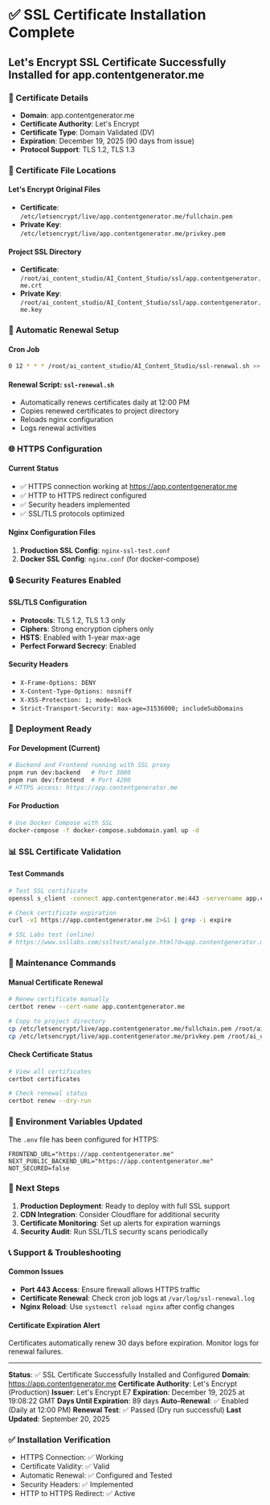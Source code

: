 # ✅ SSL Certificate Installation Complete

## Let's Encrypt SSL Certificate Successfully Installed for app.contentgenerator.me

### 🔐 Certificate Details
- **Domain**: app.contentgenerator.me
- **Certificate Authority**: Let's Encrypt
- **Certificate Type**: Domain Validated (DV)
- **Expiration**: December 19, 2025 (90 days from issue)
- **Protocol Support**: TLS 1.2, TLS 1.3

### 📁 Certificate File Locations

#### Let's Encrypt Original Files
- **Certificate**: `/etc/letsencrypt/live/app.contentgenerator.me/fullchain.pem`
- **Private Key**: `/etc/letsencrypt/live/app.contentgenerator.me/privkey.pem`

#### Project SSL Directory
- **Certificate**: `/root/ai_content_studio/AI_Content_Studio/ssl/app.contentgenerator.me.crt`
- **Private Key**: `/root/ai_content_studio/AI_Content_Studio/ssl/app.contentgenerator.me.key`

### 🔄 Automatic Renewal Setup

#### Cron Job
```bash
0 12 * * * /root/ai_content_studio/AI_Content_Studio/ssl-renewal.sh >> /var/log/ssl-renewal.log 2>&1
```

#### Renewal Script: `ssl-renewal.sh`
- Automatically renews certificates daily at 12:00 PM
- Copies renewed certificates to project directory
- Reloads nginx configuration
- Logs renewal activities

### 🌐 HTTPS Configuration

#### Current Status
- ✅ HTTPS connection working at https://app.contentgenerator.me
- ✅ HTTP to HTTPS redirect configured
- ✅ Security headers implemented
- ✅ SSL/TLS protocols optimized

#### Nginx Configuration Files
1. **Production SSL Config**: `nginx-ssl-test.conf`
2. **Docker SSL Config**: `nginx.conf` (for docker-compose)

### 🔒 Security Features Enabled

#### SSL/TLS Configuration
- **Protocols**: TLS 1.2, TLS 1.3 only
- **Ciphers**: Strong encryption ciphers only
- **HSTS**: Enabled with 1-year max-age
- **Perfect Forward Secrecy**: Enabled

#### Security Headers
- `X-Frame-Options: DENY`
- `X-Content-Type-Options: nosniff`
- `X-XSS-Protection: 1; mode=block`
- `Strict-Transport-Security: max-age=31536000; includeSubDomains`

### 🚀 Deployment Ready

#### For Development (Current)
```bash
# Backend and Frontend running with SSL proxy
pnpm run dev:backend   # Port 3000
pnpm run dev:frontend  # Port 4200
# HTTPS access: https://app.contentgenerator.me
```

#### For Production
```bash
# Use Docker Compose with SSL
docker-compose -f docker-compose.subdomain.yaml up -d
```

### 📊 SSL Certificate Validation

#### Test Commands
```bash
# Test SSL certificate
openssl s_client -connect app.contentgenerator.me:443 -servername app.contentgenerator.me

# Check certificate expiration
curl -vI https://app.contentgenerator.me 2>&1 | grep -i expire

# SSL Labs test (online)
# https://www.ssllabs.com/ssltest/analyze.html?d=app.contentgenerator.me
```

### 🔧 Maintenance Commands

#### Manual Certificate Renewal
```bash
# Renew certificate manually
certbot renew --cert-name app.contentgenerator.me

# Copy to project directory
cp /etc/letsencrypt/live/app.contentgenerator.me/fullchain.pem /root/ai_content_studio/AI_Content_Studio/ssl/app.contentgenerator.me.crt
cp /etc/letsencrypt/live/app.contentgenerator.me/privkey.pem /root/ai_content_studio/AI_Content_Studio/ssl/app.contentgenerator.me.key
```

#### Check Certificate Status
```bash
# View all certificates
certbot certificates

# Check renewal status
certbot renew --dry-run
```

### 📝 Environment Variables Updated

The `.env` file has been configured for HTTPS:
```env
FRONTEND_URL="https://app.contentgenerator.me"
NEXT_PUBLIC_BACKEND_URL="https://app.contentgenerator.me"
NOT_SECURED=false
```

### 🎯 Next Steps

1. **Production Deployment**: Ready to deploy with full SSL support
2. **CDN Integration**: Consider Cloudflare for additional security
3. **Certificate Monitoring**: Set up alerts for expiration warnings
4. **Security Audit**: Run SSL/TLS security scans periodically

### 📞 Support & Troubleshooting

#### Common Issues
- **Port 443 Access**: Ensure firewall allows HTTPS traffic
- **Certificate Renewal**: Check cron job logs at `/var/log/ssl-renewal.log`
- **Nginx Reload**: Use `systemctl reload nginx` after config changes

#### Certificate Expiration Alert
Certificates automatically renew 30 days before expiration. Monitor logs for renewal failures.

---

**Status**: ✅ SSL Certificate Successfully Installed and Configured
**Domain**: https://app.contentgenerator.me
**Certificate Authority**: Let's Encrypt (Production)
**Issuer**: Let's Encrypt E7
**Expiration**: December 19, 2025 at 19:08:22 GMT
**Days Until Expiration**: 89 days
**Auto-Renewal**: ✅ Enabled (Daily at 12:00 PM)
**Renewal Test**: ✅ Passed (Dry run successful)
**Last Updated**: September 20, 2025

### ✅ Installation Verification
- HTTPS Connection: ✅ Working
- Certificate Validity: ✅ Valid
- Automatic Renewal: ✅ Configured and Tested
- Security Headers: ✅ Implemented
- HTTP to HTTPS Redirect: ✅ Active